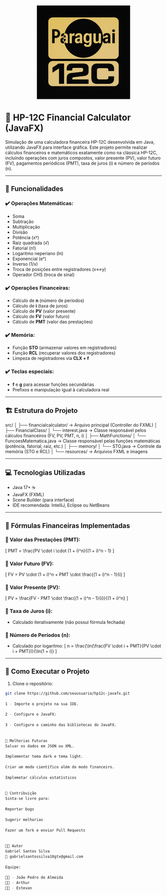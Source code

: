 <p align="center">
  <img src="./src/images/Logo.png" alt="Logo do Projeto" width="300">
</p>

# 🧠 HP-12C Financial Calculator (JavaFX)

Simulação de uma calculadora financeira HP-12C desenvolvida em Java, utilizando JavaFX para interface gráfica. Este projeto permite realizar cálculos financeiros e matemáticos exatamente como na clássica HP-12C, incluindo operações com juros compostos, valor presente (PV), valor futuro (FV), pagamentos periódicos (PMT), taxa de juros (i) e número de períodos (n).

---

## 🚀 Funcionalidades

### ✔️ Operações Matemáticas:
- Soma
- Subtração
- Multiplicação
- Divisão
- Potência (xʸ)
- Raiz quadrada (√)
- Fatorial (n!)
- Logaritmo neperiano (ln)
- Exponencial (eˣ)
- Inverso (1/x)
- Troca de posições entre registradores (x↔y)
- Operador CHS (troca de sinal)

### ✔️ Operações Financeiras:
- Cálculo de **n** (número de períodos)
- Cálculo de **i** (taxa de juros)
- Cálculo de **PV** (valor presente)
- Cálculo de **FV** (valor futuro)
- Cálculo de **PMT** (valor das prestações)

### ✔️ Memória:
- Função **STO** (armazenar valores em registradores)
- Função **RCL** (recuperar valores dos registradores)
- Limpeza de registradores via **CLX + f**

### ✔️ Teclas especiais:
- **f** e **g** para acessar funções secundárias
- Prefixos e manipulação igual à calculadora real

---

## 🏗️ Estrutura do Projeto

src/
│
├── financialcalculator/ -> Arquivo principal (Controller do FXML)
│
├── FinancialClass/
│ └── interest.java -> Classe responsável pelos cálculos financeiros (FV, PV, PMT, n, i)
│
├── MathFunctions/
│ └── FuncoesMatematica.java -> Classe responsável pelas funções matemáticas (potência, fatorial, raiz, etc.)
│
├── memory/
│ └── STO.java -> Controle da memória (STO e RCL)
│
└── resources/ -> Arquivos FXML e imagens



---

## 💻 Tecnologias Utilizadas

- Java 17+ ☕
- JavaFX (FXML)
- Scene Builder (para interface)
- IDE recomendada: IntelliJ, Eclipse ou NetBeans

---

## 🔢 Fórmulas Financeiras Implementadas

### 📍 Valor das Prestações (PMT):
\[
PMT = \frac{PV \cdot i \cdot (1 + i)^n}{(1 + i)^n - 1}
\]

### 📍 Valor Futuro (FV):
\[
FV = PV \cdot (1 + i)^n + PMT \cdot \frac{(1 + i)^n - 1}{i}
\]

### 📍 Valor Presente (PV):
\[
PV = \frac{FV - PMT \cdot \frac{(1 + i)^n - 1}{i}}{(1 + i)^n}
\]

### 📍 Taxa de Juros (i):
- Calculado iterativamente (não possui fórmula fechada)

### 📍 Número de Períodos (n):
- Calculado por logaritmo:
\[
n = \frac{\ln(\frac{FV \cdot i + PMT}{PV \cdot i + PMT})}{\ln(1 + i)}
\]

---

## 📲 Como Executar o Projeto

1. Clone o repositório:
```bash
git clone https://github.com/seuusuario/hp12c-javafx.git

1 - Importe o projeto na sua IDE.

2 - Configure o JavaFX:

3 - Configure o caminho das bibliotecas do JavaFX.


🧠 Melhorias Futuras
Salvar os dados em JSON ou XML.

Implementar tema dark e tema light.

Criar um modo científico além do modo financeiro.

Implemetar cálculos estatísticos


🙌 Contribuição
Sinta-se livre para:

Reportar bugs

Sugerir melhorias

Fazer um fork e enviar Pull Requests


👨‍💻 Autor
Gabriel Santos Silva
📧 gabrielsantossilva10gtv@gmail.com

Equipe:

👨‍💻 - João Pedro de Almeida
👨‍💻 - Arthur
👨‍💻 - Estevan



